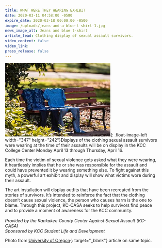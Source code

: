 ```yaml
---
title: WHAT WERE THEY WEARING EXHIBIT
date: 2020-03-11 04:58:00 -0500
expire_date: 2020-03-18 00:00:00 -0500
image: /uploads/jeans-and-a-blue-t-shirt-1.jpg
news_image_alt: Jeans and blue t-shirt
article_lead: Clothing display of sexual assault survivors.
video_content: false
video_link:
press_release: false
---
```


![](/uploads/jeans-and-a-blue-t-shirt-1.jpg){: .float-image-left width="347" height="242"}Displays of the clothing sexual assault survivors were wearing at the time of their assaults will be on display in the KCC College Center Monday April 13 through Thursday, April 16.&nbsp;

Each time the victim of sexual violence gets asked what they were wearing, it heartlessly implies that he or she was responsible for the assault and could have prevented it by wearing something else. To fight against this myth, a powerful art exhibit and display will show what victims wore during their assault.

The art installation will display outfits that have been recreated from the stories of survivors. It’s intended to reinforce the fact that the clothing doesn’t cause sexual violence, the person who causes harm is the one to blame. Through this project, KC-CASA seeks to help survivors find peace and to provide a moment of awareness for the KCC community.<br><br>*Provided by the Kankakee County Center Against Sexual Assault (KC-CASA)&nbsp;<br>Sponsored by KCC Student Life and Development*

Photo from [University of Oregon](https://www.forestry.oregonstate.edu/wwyw/stories){: target="_blank"} article on same topic.<br>&nbsp;